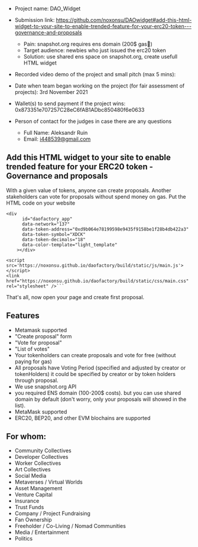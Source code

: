 - Project name: DAO_Widget
- Submission link: https://github.com/noxonsu/DAOwidget#add-this-html-widget-to-your-site-to-enable-trended-feature-for-your-erc20-token---governance-and-proposals

    - Pain: snapshot.org requires ens domain (200$ gas🥶)
    - Target audience: newbies who just issued the erc20 token
    - Solution: use shared ens space on snapshot.org, create usefull HTML widget  

- Recorded video demo of the project and small pitch (max 5 mins): 
- Date when team began working on the project (for fair assessment of projects): 3rd November 2021
- Wallet(s) to send payment if the project wins: 0x873351e707257C28eC6fAB1ADbc850480f6e0633
- Person of contact for the judges in case there are any questions
    - Full Name: Aleksandr Ruin
    - Email: i448539@gmail.com

## Add this HTML widget to your site to enable trended feature for your ERC20 token - Governance and proposals 
With a given value of tokens, anyone can create proposals. Another stakeholders can vote for proposals without spend money on gas. Put the HTML code on your website 
```
<div
      id="daofactory_app"
      data-network="137"
      data-token-address="0xd9b064e78199598e9435f9158be1f28b4db422a3"
      data-token-symbol="XDCK"
      data-token-decimals="18"
      data-color-template="light_template"
    ></div>

<script src='https://noxonsu.github.io/daofactory/build/static/js/main.js'></script>
<link href="https://noxonsu.github.io/daofactory/build/static/css/main.css" rel="stylesheet" />```
```

That's all, now open your page and create first proposal. 


## Features
- Metamask supported
- "Create proposal" form  
- "Vote for proposal" 
- "List of votes" 
- Your tokenholders can create proposals and vote for free (without paying for gas)
- All proposals have Voting Period (specified and adjusted by creator or tokenHolders) it could be specified by creator or by token holders through proposal.
- We use snapshot.org API
- you required ENS domain (100-200$ costs). but you can use shared domain by default (don't worry, only your proposals will showed in the list).  
- MetaMask supported
- ERC20, BEP20, and other EVM blochains are supported

## For whom: 
- Community Collectives
- Developer Collectives
- Worker Collectives
- Art Collectives
- Social Media
- Metaverses / Virtual Worlds
- Asset Management
- Venture Capital
- Insurance
- Trust Funds
- Company / Project Fundraising
- Fan Ownership
- Freeholder / Co-Living / Nomad Communities
- Media / Entertainment
- Politics

